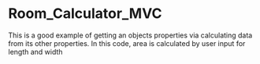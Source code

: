 # Room_Calculator_MVC

This is a good example of getting an objects properties via calculating data from its other properties.
In this code, area is calculated by user input for length and width
